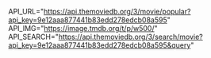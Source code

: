 API_URL="https://api.themoviedb.org/3/movie/popular?api_key=9e12aaa877441b83edd278edcb08a595"
API_IMG="https://image.tmdb.org/t/p/w500/"
API_SEARCH="https://api.themoviedb.org/3/search/movie?api_key=9e12aaa877441b83edd278edcb08a595&query"